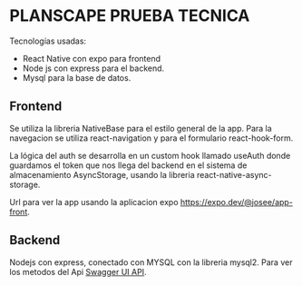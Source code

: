 # PLANSCAPE PRUEBA TECNICA

Tecnologías usadas:

* React Native con expo para frontend
* Node js con express para el backend.
* Mysql para la base de datos.

## Frontend

 Se utiliza la libreria NativeBase para el estilo general de la app. Para la navegacion se utiliza react-navigation y para el formulario react-hook-form.
 
 La lógica del auth se desarrolla en un custom hook llamado useAuth donde guardamos el token que nos llega del backend en el sistema de almacenamiento AsyncStorage, usando la libreria react-native-async-storage.
 
 Url para ver la app usando la aplicacion expo https://expo.dev/@josee/app-front.
 
 
## Backend

Nodejs con express, conectado con MYSQL con la libreria mysql2. 
Para ver los metodos del Api  [Swagger UI API](https://elfin-title-production.up.railway.app/docs).


